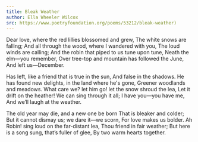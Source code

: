 ```yaml
---
title: Bleak Weather
author: Ella Wheeler Wilcox
src: https://www.poetryfoundation.org/poems/53212/bleak-weather)
---
```


Dear love, where the red lillies blossomed and grew,
The white snows are falling;
And all through the wood, where I wandered with you,
The loud winds are calling;
And the robin that piped to us tune upon tune,
Neath the elm—you remember,
Over tree-top and mountain has followed the June,
And left us—December.

Has left, like a friend that is true in the sun,
And false in the shadows.
He has found new delights, in the land where he's gone,
Greener woodlands and meadows.
What care we? let him go! let the snow shroud the lea,
Let it drift on the heather!
We can sing through it all; I have you—you have me,
And we’ll laugh at the weather.

The old year may die, and a new one be born
That is bleaker and colder;
But it cannot dismay us; we dare it—we scorn,
For love makes us bolder.
Ah Robin! sing loud on the far-distant lea,
Thou friend in fair weather;
But here is a song sung, that’s fuller of glee,
By two warm hearts together.
